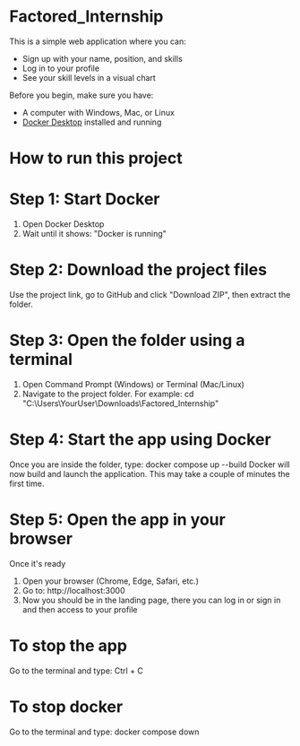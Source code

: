 # Factored_Internship
This is a simple web application where you can:
- Sign up with your name, position, and skills
- Log in to your profile
- See your skill levels in a visual chart

Before you begin, make sure you have:
- A computer with Windows, Mac, or Linux
- [Docker Desktop](https://www.docker.com/products/docker-desktop) installed and running

# How to run this project
# Step 1: Start Docker
1. Open Docker Desktop
2. Wait until it shows: "Docker is running"

# Step 2: Download the project files
Use the project link, go to GitHub and click "Download ZIP", then extract the folder.

# Step 3: Open the folder using a terminal
1. Open Command Prompt (Windows) or Terminal (Mac/Linux)
2. Navigate to the project folder. For example:
    cd "C:\Users\YourUser\Downloads\Factored_Internship"

# Step 4: Start the app using Docker
Once you are inside the folder, type: 
    docker compose up --build
Docker will now build and launch the application. This may take a couple of minutes the first time.

# Step 5: Open the app in your browser
Once it's ready
1. Open your browser (Chrome, Edge, Safari, etc.)
2. Go to:
    http://localhost:3000
3. Now you should be in the landing page, there you can log in or sign in and then access to your profile

# To stop the app
Go to the terminal and type:
    Ctrl + C

# To stop docker
Go to the terminal and type:
    docker compose down
